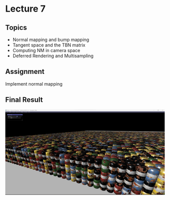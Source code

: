 # Lecture 7

## Topics

* Normal mapping and bump mapping
* Tangent space and the TBN matrix
* Computing NM in camera space
* Deferred Rendering and Multisampling

## Assignment

Implement normal mapping

## Final Result

<p align="center">
  <img  src="images/img.png">
</p>